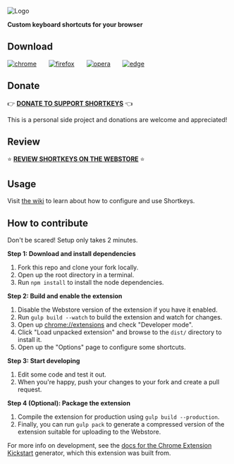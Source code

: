 ![Logo](https://user-images.githubusercontent.com/32261/33674247-eca884f0-da7c-11e7-8237-409887ef2c52.png)

**Custom keyboard shortcuts for your browser**

## Download

[![chrome](https://user-images.githubusercontent.com/32261/33695359-fe69c322-daca-11e7-8fd3-7a0126d08852.png)](https://chrome.google.com/webstore/detail/shortkeys-custom-keyboard/logpjaacgmcbpdkdchjiaagddngobkck?hl=en-US&gl=US)&nbsp;&nbsp;&nbsp;&nbsp;&nbsp;&nbsp;
[![firefox](https://user-images.githubusercontent.com/32261/33695357-fe523b9e-daca-11e7-852b-6af15186b8c7.png)](https://addons.mozilla.org/en-US/firefox/addon/shortkeys-custom-shortcuts/)&nbsp;&nbsp;&nbsp;&nbsp;&nbsp;&nbsp;
[![opera](https://user-images.githubusercontent.com/32261/33695358-fe5e604a-daca-11e7-85cb-48e98367030d.png)](https://addons.opera.com/en/extensions/details/shortkeys/?display=en)&nbsp;&nbsp;&nbsp;&nbsp;&nbsp;&nbsp;
[![edge](https://user-images.githubusercontent.com/32261/33695356-fe474342-daca-11e7-8777-e163d19bcbf4.png)](https://github.com/mikecrittenden/shortkeys/releases)&nbsp;&nbsp;&nbsp;&nbsp;&nbsp;&nbsp;

## Donate

👉 **[DONATE TO SUPPORT SHORTKEYS](https://salt.bountysource.com/teams/chrome-shortkeys)** 👈 

This is a personal side project and donations are welcome and appreciated!

## Review

⭐ **[REVIEW SHORTKEYS ON THE WEBSTORE](https://chrome.google.com/webstore/detail/shortkeys-custom-keyboard/logpjaacgmcbpdkdchjiaagddngobkck/reviews?hl=en-US&gl=US)** ⭐

## Usage

Visit [the wiki](https://github.com/mikecrittenden/chrome-shortkeys/wiki/How-To-Use-Shortkeys) to learn about how to configure and use Shortkeys.

## How to contribute

Don't be scared! Setup only takes 2 minutes.

**Step 1: Download and install dependencies**

1. Fork this repo and clone your fork locally.
2. Open up the root directory in a terminal.
3. Run `npm install` to install the node dependencies.

**Step 2: Build and enable the extension**

1. Disable the Webstore version of the extension if you have it enabled.
2. Run `gulp build --watch` to build the extension and watch for changes.
3. Open up [chrome://extensions](chrome://extensions) and check "Developer mode".
4. Click "Load unpacked extension" and browse to the `dist/` directory to install it.
5. Open up the "Options" page to configure some shortcuts.

**Step 3: Start developing**

1. Edit some code and test it out.
2. When you're happy, push your changes to your fork and create a pull request.

**Step 4 (Optional): Package the extension**

1. Compile the extension for production using `gulp build --production`.
2. Finally, you can run `gulp pack` to generate a compressed version of the extension suitable for uploading to the Webstore.

For more info on development, see the [docs for the Chrome Extension Kickstart](https://github.com/HaNdTriX/generator-chrome-extension-kickstart/blob/HEAD/DOCUMENTATION.md) generator, which this extension was built from.
